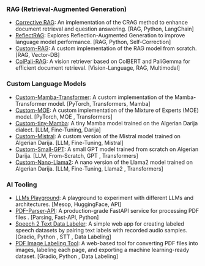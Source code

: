 ### RAG (Retrieval-Augmented Generation)
- [Corrective RAG](https://github.com/Kirouane-Ayoub/Corrective-RAG): An implementation of the CRAG method to enhance document retrieval and question answering. [RAG, Python, LangChain]
- [ReflectRAG](https://github.com/Kirouane-Ayoub/ReflectRAG): Explores Reflection-Augmented Generation to improve language model performance. [RAG, Python, Self-Correction]
- [Custom-RAG](https://github.com/Kirouane-Ayoub/Custom-RAG): A custom implementation of the RAG model from scratch. [RAG, Vector-DB]
- [ColPali-RAG](https://github.com/Kirouane-Ayoub/colpali-rag): A vision retriever based on ColBERT and PaliGemma for efficient document retrieval. [Vision-Language, RAG, Multimodal]

### Custom Language Models
- [Custom-Mamba-Transformer](https://github.com/Kirouane-Ayoub/MambaTransformer): A custom implementation of the Mamba-Transformer model. [PyTorch, Transformers, Mamba]
- [Custom-MOE](https://github.com/Kirouane-Ayoub/Custom-MOE): A custom implementation of the Mixture of Experts (MOE) model. [PyTorch, MOE , Transformers]
- [Custom-tiny-Mamba](https://github.com/Kirouane-Ayoub/Mamba4Darija): A tiny Mamba model trained on the Algerian Darija dialect. [LLM, Fine-Tuning, Darija]
- [Custom-Mistral](https://github.com/Kirouane-Ayoub/Mistral-Darija): A custom version of the Mistral model trained on Algerian Darija. [LLM, Fine-Tuning, Mistral]
- [Custom-Small-GPT](https://github.com/Kirouane-Ayoub/Darija-GPT): A small GPT model trained from scratch on Algerian Darija. [LLM, From-Scratch, GPT , Transformers]
- [Custom-Nano-Llama2](https://github.com/Kirouane-Ayoub/Llama2-Speaks-Darija): A nano version of the Llama2 model trained on Algerian Darija. [LLM, Fine-Tuning, Llama2 , Transformers]

### AI Tooling
- [LLMs Playground](https://github.com/Kirouane-Ayoub/Mesop-LLM-Playground): A playground to experiment with different LLMs and architectures. [Mesop, HuggingFace, API]
- [PDF-Parser-API](https://github.com/Kirouane-Ayoub/PDF-Parser-API): A production-grade FastAPI service for processing PDF files . [Parsing, Fast-API, Python]
- [Speech 2 Text Data Labeler](https://github.com/Kirouane-Ayoub/STT-Data-Labeler): A simple web app for creating labeled speech datasets by pairing text labels with recorded audio samples. [Gradio, Python , STT , Data Labeling]
- [PDF Image Labeling Tool](https://github.com/Kirouane-Ayoub/PDF-Image-Labeling): A web-based tool for converting PDF files into images, labeling each page, and exporting a machine learning-ready dataset. [Gradio, Python , Data Labeling]